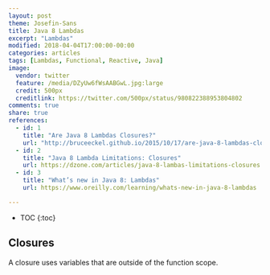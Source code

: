```yaml
---
layout: post
theme: Josefin-Sans
title: Java 8 Lambdas
excerpt: "Lambdas"
modified: 2018-04-04T17:00:00-00:00
categories: articles
tags: [Lambdas, Functional, Reactive, Java]
image:
  vendor: twitter
  feature: /media/DZyUw6fWsAABGwL.jpg:large
  credit: 500px
  creditlink: https://twitter.com/500px/status/980822388953804802
comments: true
share: true
references:
  - id: 1
    title: "Are Java 8 Lambdas Closures?"
    url: "http://bruceeckel.github.io/2015/10/17/are-java-8-lambdas-closures/"
  - id: 2
    title: "Java 8 Lambda Limitations: Closures"
    url: https://dzone.com/articles/java-8-lambas-limitations-closures
  - id: 3
    title: "What’s new in Java 8: Lambdas"
    url: https://www.oreilly.com/learning/whats-new-in-java-8-lambdas

---
```


* TOC
{:toc}


## Closures
A closure uses variables that are outside of the function scope.

